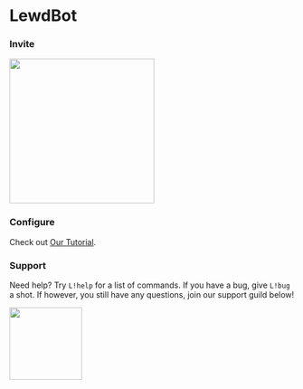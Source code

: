 # LewdBot

### Invite
<a href="https://goo.gl/PrPGky"><img src="https://image.prntscr.com/image/RGDBy2SnRIKQTuwth02MyA.png" width="256"></a>

### Configure
Check out [Our Tutorial](commands/#bot-configuration).

### Support
Need help? Try `L!help` for a list of commands. If you have a bug, give `L!bug` a shot. If however, you still have any
questions, join our support guild below!

<a href="https://discord.gg/zJ4PpK8"><img src="https://discordapp.com/assets/fc0b01fe10a0b8c602fb0106d8189d9b.png" width="128"></a>